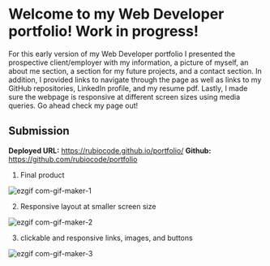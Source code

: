 # Welcome to my Web Developer portfolio! Work in progress!


For this early version of my Web Developer portfolio I presented the prospective client/employer with my information, a picture of myself, an about me section, a section for my future projects, and a contact section. In addition, I provided links to navigate through the page as well as links to my GitHub repositories, LinkedIn profile, and my resume pdf. Lastly, I made sure the webpage is responsive at different screen sizes using media queries. Go ahead check my page out! 

## Submission

**Deployed URL:** https://rubiocode.github.io/portfolio/
**Github:** https://github.com/rubiocode/portfolio


1) Final product

![ezgif com-gif-maker-1](https://user-images.githubusercontent.com/78938193/116612882-e4d75e80-a8ec-11eb-98e2-fb4307d834cc.gif)


2) Responsive layout at smaller screen size

![ezgif com-gif-maker-2](https://user-images.githubusercontent.com/78938193/116613460-8a8acd80-a8ed-11eb-8a80-64417518ce1f.gif)

3) clickable and responsive links, images, and buttons

![ezgif com-gif-maker-3](https://user-images.githubusercontent.com/78938193/116613551-a55d4200-a8ed-11eb-9b6d-ba0fa08ca0d4.gif)
